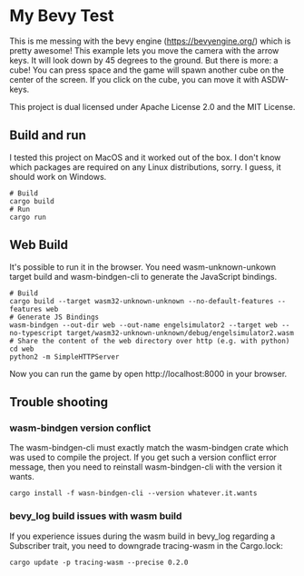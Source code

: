 # My Bevy Test

This is me messing with the bevy engine (https://bevyengine.org/) which is pretty
awesome!
This example lets you move the camera with the arrow keys.  It will look down 
by 45 degrees to the ground.  But there is more:  a cube!  You can press space 
and the game will spawn another cube on the center of the screen.   If 
you click on the cube, you can move it with ASDW-keys.

This project is dual licensed under Apache License 2.0 and the MIT License.

## Build and run

I tested this project on MacOS and it worked out of the box.  I don't know which
packages are required on any Linux distributions, sorry.  I guess, it should work
on Windows.

```
# Build
cargo build
# Run
cargo run
```

## Web Build

It's possible to run it in the browser.  You need wasm-unknown-unkown target
build and wasm-bindgen-cli to generate the JavaScript bindings.

```
# Build
cargo build --target wasm32-unknown-unknown --no-default-features --features web
# Generate JS Bindings
wasm-bindgen --out-dir web --out-name engelsimulator2 --target web --no-typescript target/wasm32-unknown-unknown/debug/engelsimulator2.wasm
# Share the content of the web directory over http (e.g. with python)
cd web
python2 -m SimpleHTTPServer
```

Now you can run the game by open http://localhost:8000 in your browser.

## Trouble shooting

### wasm-bindgen version conflict
The wasm-bindgen-cli must exactly match the wasm-bindgen crate which was used
to compile the project.  If you get such a version conflict error message, then
you need to reinstall wasm-bindgen-cli with the version it wants.

```
cargo install -f wasn-bindgen-cli --version whatever.it.wants
```


### bevy_log build issues with wasm build
If you experience issues during the wasm build in bevy_log regarding a Subscriber
trait, you need to downgrade tracing-wasm in the Cargo.lock:

```cargo update -p tracing-wasm --precise 0.2.0```

